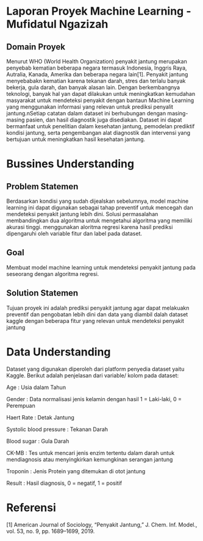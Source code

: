 # Laporan Proyek Machine Learning - Mufidatul Ngazizah
## Domain Proyek
Menurut WHO (World Health Organization) penyakit jantung merupakan penyebab kematian beberapa negara
termasuk Indonesia, Inggris Raya, Autralia, Kanada, Amerika dan beberapa negara lain[1]. Penyakit jantung menyebabakn kematian karena tekanan darah, stres dan terlalu banyak bekerja, 
gula darah, dan banyak alasan lain. Dengan berkembangnya teknologi, banyak hal yan dapat dilakukan untuk meningkatkan kemudahan masyarakat untuk
mendeteksi penyakit dengan bantaun Machine Learning yang menggunakan informasi yang relevan untuk prediksi penyalit jantung.nSetiap catatan dalam dataset ini berhubungan dengan masing-masing pasien, dan hasil diagnostik juga disediakan. Dataset ini dapat bermanfaat untuk penelitian dalam kesehatan jantung, pemodelan prediktif kondisi jantung, serta pengembangan alat diagnostik dan intervensi yang bertujuan untuk meningkatkan hasil kesehatan jantung.
# Bussines Understanding

## Problem Statemen
Berdasarkan kondisi yang sudah dijealskan sebelumnya, model machine learning ini dapat digunakan sebagai tahap preventif untuk mencegah dan mendeteksi penyakit jantung lebih dini.
Solusi permasalahan membandingkan dua algoritma untuk mengetahui algoritma yang memiliki akurasi tinggi.  menggunakan aloritma regresi karena hasil prediksi dipengaruhi oleh variable fitur dan label pada dataset.
## Goal
Membuat model machine learning untuk mendeteksi penyakit jantung pada seseorang dengan algoritma regresi.

## Solution Statemen
Tujuan proyek ini adalah prediksi penyakit jantung agar dapat melakuakn preventif dan pengobatan lebih dini dan data yang diambil dalah dataset kaggle dengan beberapa fitur yang relevan untuk
mendeteksi penyakit jantung

# Data Understanding
Dataset yang digunakan diperoleh dari platform penyedia dataset yaitu Kaggle.
Berikut adalah penjelasan dari variable/ kolom pada dataset:

Age : Usia dalam Tahun

Gender : Data normalisasi jenis kelamin dengan hasil 1 = Laki-laki, 0 = Perempuan

Haert Rate : Detak Jantung

Systolic blood pressure : Tekanan Darah

Blood sugar : Gula Darah

CK-MB : Tes untuk mencari jenis enzim tertentu dalam darah untuk mendiagnosis atau menyingkirkan kemungkinan serangan jantung

Troponin : Jenis Protein yang ditemukan di otot jantung

Result : Hasil diagnosis, 0 = negatif, 1 = positif



# Referensi
[1] American Journal of Sociology, “Penyakit Jantung,” J. Chem. Inf. Model., vol. 53, no. 9, pp. 1689–1699, 2019.
